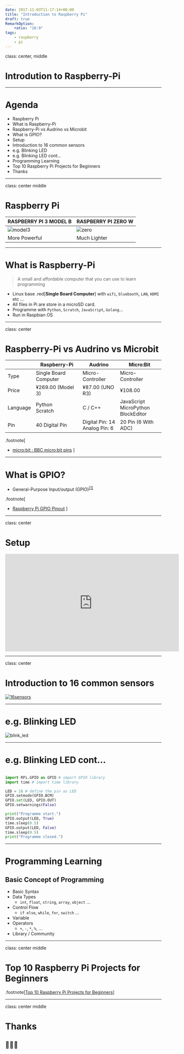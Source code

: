 ```yaml
---
date: 2017-11-03T11:17:14+08:00
title: "Introduction to Raspberry Pi"
draft: true
RemarkOption:
    ratio: "16:9"
tags:
    - raspberry
    - pi
---
```


class: center, middle

# Introdution to Raspberry-Pi

---
# Agenda

<!-- MarkdownTOC autolink=false depth=1 -->

- Raspberry Pi
- What is Raspberry-Pi
- Raspberry-Pi vs Audrino vs Microbit
- What is GPIO?
- Setup
- Introduction to 16 common sensors
- e.g. Blinking LED
- e.g. Blinking LED cont...
- Programming Learning
- Top 10 Raspberry Pi Projects for Beginners
- Thanks

<!-- /MarkdownTOC -->


---
class: center middle
# Raspberry Pi

| RASPBERRY PI 3 MODEL B | RASPBERRY PI ZERO W |
|------------------------|---------------------|
| ![model3][&1]          | ![zero][&2]         |
| More Powerful          | Much Lighter        |

---
# What is Raspberry-Pi

> A small and affordable computer that you can use to learn programming

- Linux base .red[**Single Board Computer**] with `wifi`, `bluebooth`, `LAN`, `HDMI` etc ...
- All files in Pi are store in a microSD card.
- Programme with  `Python`, `Scratch`, `JavaScript`, `Golang`...
- Run in Raspbian OS

---

class: center
# Raspberry-Pi vs Audrino vs Microbit

|          |      Raspberry-Pi     |             Audrino              |                Micro:Bit                 |
|----------|-----------------------|----------------------------------|------------------------------------------|
| Type     | Single Board Computer | Micro-Controller                 | Micro-Controller                         |
| Price    | ¥269.00 (Model 3)     | ¥87.00 (UNO R3)                  | ¥108.00                                  |
| Language | Python<br>Scratch     | C / C++                          | JavaScript<br>MicroPython<br>BlockEditor |
| Pin      | 40 Digital Pin        | Digital Pin: 14<br>Analog Pin: 6 | 20 Pin (6 With ADC)                      |


.footnote[

- [micro:bit : BBC micro:bit pins](https://www.microbit.co.uk/device/pins)
]

---
# What is GPIO?
- General-Purpose Input/output (GPIO)<sup>[[1]][&3]</sup>

.footnote[
* [Raspberry Pi GPIO Pinout][&3]
]

---
class: center
# Setup

<iframe width="560" height="315" src="https://www.youtube.com/embed/gbJB3387xUw" frameborder="0" allowfullscreen></iframe>

---
class: center

# Introduction to 16 common sensors

[![16sensors][&5]][&5]

---
# e.g. Blinking LED
![blink_led][&7]

---
# e.g. Blinking LED cont...

``` python

import RPi.GPIO as GPIO # import GPIO library
import time # import time library

LED = 18 # define the pin as LED
GPIO.setmode(GPIO.BCM)
GPIO.set(LED, GPIO.OUT)
GPIO.setwarnings(False)

print("Programme start.")
GPIO.output(LED, True)
time.sleep(0.5)
GPIO.output(LED, False)
time.sleep(0.5)
print("Programme closed.")

```

---
# Programming Learning
## Basic Concept of Programming

- Basic Syntax
- Data Types
    + `int`, `float`, `string`, `array`, `object` ... 
- Control Flow
    + `if else`, `while`, `for`, `switch` ...
- Variable
- Operators
    + `+`, `-`, `*`, `%`, ...
- Library / Community   


---
class: center middle
# Top 10 Raspberry Pi Projects for Beginners

.footnote[[Top 10 Raspberry Pi Projects for Beginners][&6]]


---
class: center middle
# Thanks

## 👏👏👏

[&1]: https://www.raspberrypi.org/app/uploads/2017/05/Raspberry-Pi-3-462x322.jpg
[&2]: https://www.raspberrypi.org/app/uploads/2017/05/Pi-Zero-W-Tilt-462x322.jpg
[&3]: https://pinout.xyz/
[&5]: https://www.jakartanotebook.com/images/products/68/181/22325/1/raspberry-pi-3-and-raspberry-pi-2-model-b-16-kinds-of-sensor-5.jpg
[&6]: https://lifehacker.com/top-10-raspberry-pi-projects-for-beginners-1791002723
[&7]: https://www.raspinews.com/wp-content/uploads/2017/06/Blinking-LED-Raspberry-Pi-Wiring-768x597-1.png
